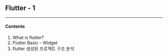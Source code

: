 <h2>Flutter - 1</h2>

<hr>

<h4>Contents</h4>

1. What is flutter?
2. Flutter Basic - Widget
3. flutter 생성된 프로젝트 구조 분석